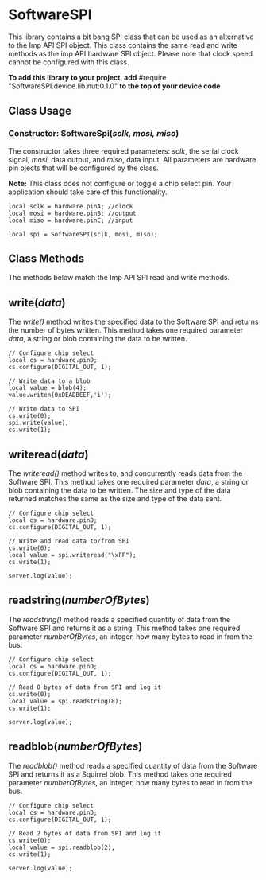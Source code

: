 # SoftwareSPI

This library contains a bit bang SPI class that can be used as an alternative to the Imp API SPI object. This class contains the same read and write methods as the imp API hardware SPI object. Please note that clock speed cannot be configured with this class. 

**To add this library to your project, add** #require "SoftwareSPI.device.lib.nut:0.1.0" **to the top of your device code**

## Class Usage

### Constructor: SoftwareSpi(*sclk, mosi, miso*)

The constructor takes three required parameters: *sclk*, the serial clock signal, *mosi*, data output, and *miso*, data input. All parameters are hardware pin ojects that will be configured by the class. 

**Note:** This class does not configure or toggle a chip select pin. Your application should take care of this functionality. 

```squirrel
local sclk = hardware.pinA; //clock
local mosi = hardware.pinB; //output 
local miso = hardware.pinC; //input

local spi = SoftwareSPI(sclk, mosi, miso);
```

## Class Methods

The methods below match the Imp API SPI read and write methods.

## write(*data*)

The *write()* method writes the specified data to the Software SPI and returns the number of bytes written. This method takes one required parameter *data*, a string or blob containing the data to be written.

```squirrel
// Configure chip select
local cs = hardware.pinD;
cs.configure(DIGITAL_OUT, 1);

// Write data to a blob
local value = blob(4); 
value.writen(0xDEADBEEF,'i');

// Write data to SPI
cs.write(0);
spi.write(value);
cs.write(1);
```

## writeread(*data*)

The *writeread()* method writes to, and concurrently reads data from the Software SPI. This method takes one required parameter *data*, a string or blob containing the data to be written. The size and type of the data returned matches the same as the size and type of the data sent.

```squirrel
// Configure chip select
local cs = hardware.pinD;
cs.configure(DIGITAL_OUT, 1);

// Write and read data to/from SPI
cs.write(0);
local value = spi.writeread("\xFF");
cs.write(1);

server.log(value);
```


## readstring(*numberOfBytes*)

The *readstring()* method reads a specified quantity of data from the Software SPI and returns it as a string. This method takes one required parameter *numberOfBytes*, an integer, how many bytes to read in from the bus.

```squirrel
// Configure chip select
local cs = hardware.pinD;
cs.configure(DIGITAL_OUT, 1);

// Read 8 bytes of data from SPI and log it
cs.write(0);
local value = spi.readstring(8);
cs.write(1);

server.log(value);
```

## readblob(*numberOfBytes*)

The *readblob()* method reads a specified quantity of data from the Software SPI and returns it as a Squirrel blob. This method takes one required parameter *numberOfBytes*, an integer, how many bytes to read in from the bus.

```squirrel
// Configure chip select
local cs = hardware.pinD;
cs.configure(DIGITAL_OUT, 1);

// Read 2 bytes of data from SPI and log it
cs.write(0);
local value = spi.readblob(2);
cs.write(1);

server.log(value);
```
